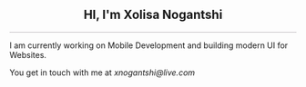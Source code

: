 <h2 align="center">HI, I'm Xolisa Nogantshi</h2>
<hr style="background:#212; opacity:0.3;"/>
<p>I am currently working on Mobile Development and building modern UI for Websites.</p>
<p>You get in touch with me at <em>xnogantshi@live.com</em></p>
